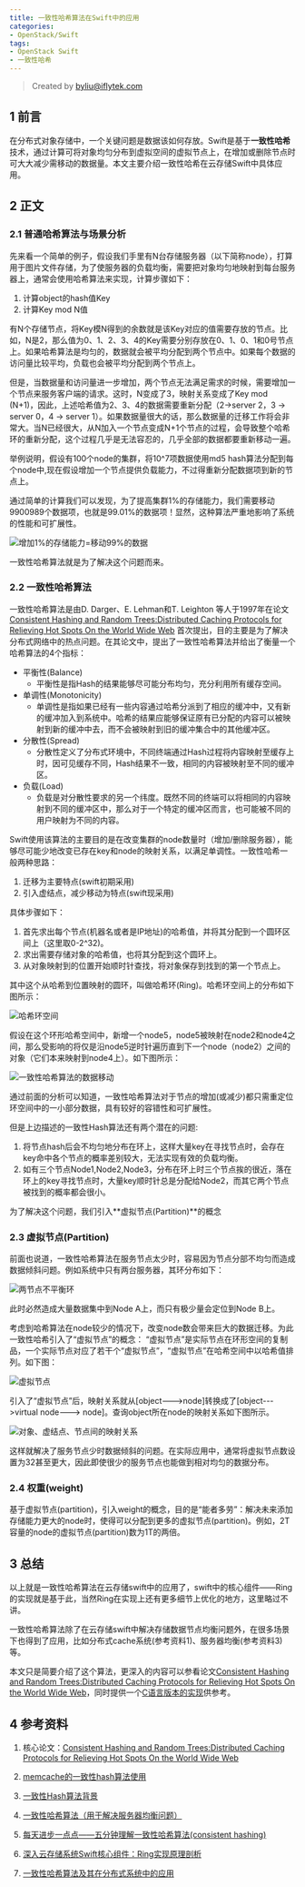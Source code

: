 ```yaml
---
title: 一致性哈希算法在Swift中的应用
categories:
- OpenStack/Swift
tags:
- OpenStack Swift
- 一致性哈希
---
```


> Created by byliu@iflytek.com

## 1 前言 ##

在分布式对象存储中，一个关键问题是数据该如何存放。Swift是基于**一致性哈希**技术，通过计算可将对象均匀分布到虚拟空间的虚拟节点上，在增加或删除节点时可大大减少需移动的数据量。本文主要介绍一致性哈希在云存储Swift中具体应用。

<!--more-->

## 2 正文 ##

### 2.1 普通哈希算法与场景分析 ###

先来看一个简单的例子，假设我们手里有N台存储服务器（以下简称node），打算用于图片文件存储，为了使服务器的负载均衡，需要把对象均匀地映射到每台服务器上，通常会使用哈希算法来实现，计算步骤如下：
 
1.	计算object的hash值Key
2.	计算Key mod N值
      
有N个存储节点，将Key模N得到的余数就是该Key对应的值需要存放的节点。比如，N是2，那么值为0、1、2、3、4的Key需要分别存放在0、1、0、1和0号节点上。如果哈希算法是均匀的，数据就会被平均分配到两个节点中。如果每个数据的访问量比较平均，负载也会被平均分配到两个节点上。

但是，当数据量和访问量进一步增加，两个节点无法满足需求的时候，需要增加一个节点来服务客户端的请求。这时，N变成了3，映射关系变成了Key mod (N+1)，因此，上述哈希值为2、3、4的数据需要重新分配（2->server 2，3 -> server 0，4 -> server 1）。如果数据量很大的话，那么数据量的迁移工作将会非常大。当N已经很大，从N加入一个节点变成N+1个节点的过程，会导致整个哈希环的重新分配，这个过程几乎是无法容忍的，几乎全部的数据都要重新移动一遍。

举例说明，假设有100个node的集群，将10^7项数据使用md5 hash算法分配到每个node中,现在假设增加一个节点提供负载能力，不过得重新分配数据项到新的节点上。

通过简单的计算我们可以发现，为了提高集群1%的存储能力，我们需要移动9900989个数据项，也就是99.01%的数据项！显然，这种算法严重地影响了系统的性能和可扩展性。

![增加1%的存储能力=移动99%的数据](http://byliu.bj.openstorage.cn/byliu/普通HASH移动数据.gif "增加1%的存储能力=移动99%的数据")

一致性哈希算法就是为了解决这个问题而来。

### 2.2 一致性哈希算法 ###
      
一致性哈希算法是由D. Darger、E. Lehman和T. Leighton 等人于1997年在论文 [Consistent Hashing and Random Trees:Distributed Caching Protocols for Relieving Hot Spots On the World Wide Web](https://www.akamai.com/us/en/multimedia/documents/technical-publication/consistent-hashing-and-random-trees-distributed-caching-protocols-for-relieving-hot-spots-on-the-world-wide-web-technical-publication.pdf) 首次提出，目的主要是为了解决分布式网络中的热点问题。在其论文中，提出了一致性哈希算法并给出了衡量一个哈希算法的4个指标：

*	平衡性(Balance)
	*	平衡性是指Hash的结果能够尽可能分布均匀，充分利用所有缓存空间。
*	单调性(Monotonicity)
	*	单调性是指如果已经有一些内容通过哈希分派到了相应的缓冲中，又有新的缓冲加入到系统中。哈希的结果应能够保证原有已分配的内容可以被映射到新的缓冲中去，而不会被映射到旧的缓冲集合中的其他缓冲区。
*	分散性(Spread)
	*	分散性定义了分布式环境中，不同终端通过Hash过程将内容映射至缓存上时，因可见缓存不同，Hash结果不一致，相同的内容被映射至不同的缓冲区。
*	负载(Load)
	*	负载是对分散性要求的另一个纬度。既然不同的终端可以将相同的内容映射到不同的缓冲区中，那么对于一个特定的缓冲区而言，也可能被不同的用户映射为不同的内容。

Swift使用该算法的主要目的是在改变集群的node数量时（增加/删除服务器），能够尽可能少地改变已存在key和node的映射关系，以满足单调性。一致性哈希一般两种思路：

1.	迁移为主要特点(swift初期采用)
2.	引入虚结点，减少移动为特点(swift现采用)

具体步骤如下：

1.	首先求出每个节点(机器名或者是IP地址)的哈希值，并将其分配到一个圆环区间上（这里取0-2^32)。
2.	求出需要存储对象的哈希值，也将其分配到这个圆环上。
3.	从对象映射到的位置开始顺时针查找，将对象保存到找到的第一个节点上。

其中这个从哈希到位置映射的圆环，叫做哈希环(Ring)。哈希环空间上的分布如下图所示：

![哈希环空间](http://byliu.bj.openstorage.cn/byliu/哈希环空间.png "哈希环空间")

假设在这个环形哈希空间中，新增一个node5，node5被映射在node2和node4之间，那么受影响的将仅是沿node5逆时针遍历直到下一个node（node2）之间的对象（它们本来映射到node4上）。如下图所示：

![一致性哈希算法的数据移动](http://byliu.bj.openstorage.cn/byliu/一致性哈希算法的数据移动.png "一致性哈希算法的数据移动")

通过前面的分析可以知道，一致性哈希算法对于节点的增加(或减少)都只需重定位环空间中的一小部分数据，具有较好的容错性和可扩展性。

但是上边描述的一致性Hash算法还有两个潜在的问题:

1.	将节点hash后会不均匀地分布在环上，这样大量key在寻找节点时，会存在key命中各个节点的概率差别较大，无法实现有效的负载均衡。
2.	如有三个节点Node1,Node2,Node3，分布在环上时三个节点挨的很近，落在环上的key寻找节点时，大量key顺时针总是分配给Node2，而其它两个节点被找到的概率都会很小。

为了解决这个问题，我们引入**虚拟节点(Partition)**的概念

### 2.3 虚拟节点(Partition) ###

前面也说道，一致性哈希算法在服务节点太少时，容易因为节点分部不均匀而造成数据倾斜问题。例如系统中只有两台服务器，其环分布如下：

![两节点不平衡环](http://byliu.bj.openstorage.cn/byliu/两节点不平衡环.png "两节点不平衡环")

此时必然造成大量数据集中到Node A上，而只有极少量会定位到Node B上。

考虑到哈希算法在node较少的情况下，改变node数会带来巨大的数据迁移。为此一致性哈希引入了“虚拟节点”的概念： “虚拟节点”是实际节点在环形空间的复制品，一个实际节点对应了若干个“虚拟节点”，“虚拟节点”在哈希空间中以哈希值排列。如下图：

![虚拟节点](http://byliu.bj.openstorage.cn/byliu/虚拟节点.jpg "虚拟节点")

引入了“虚拟节点”后，映射关系就从[object--->node]转换成了[object--->virtual node---> node]。查询object所在node的映射关系如下图所示。

![对象、虚结点、节点间的映射关系](http://byliu.bj.openstorage.cn/byliu/对象、虚结点、节点间的映射关系.jpg "对象、虚结点、节点间的映射关系")

这样就解决了服务节点少时数据倾斜的问题。在实际应用中，通常将虚拟节点数设置为32甚至更大，因此即使很少的服务节点也能做到相对均匀的数据分布。

### 2.4 权重(weight) ###

基于虚拟节点(partition)，引入weight的概念，目的是“能者多劳”：解决未来添加存储能力更大的node时，使得可以分配到更多的虚拟节点(partition)。例如，2T 容量的node的虚拟节点(partition)数为1T的两倍。

## 3 总结 ##

以上就是一致性哈希算法在云存储swift中的应用了，swift中的核心组件——Ring的实现就是基于此，当然Ring在实现上还有更多细节上优化的地方，这里略过不讲。

一致性哈希算法除了在云存储swift中解决存储数据节点均衡问题外，在很多场景下也得到了应用，比如分布式cache系统(参考资料1)、服务器均衡(参考资料3)等。

本文只是简要介绍了这个算法，更深入的内容可以参看论文[Consistent Hashing and Random Trees:Distributed Caching Protocols for Relieving Hot Spots On the World Wide Web](https://www.akamai.com/us/en/multimedia/documents/technical-publication/consistent-hashing-and-random-trees-distributed-caching-protocols-for-relieving-hot-spots-on-the-world-wide-web-technical-publication.pdf)，同时提供一个[C语言版本的实现](http://www.codeproject.com/Articles/56138/Consistent-hashing)供参考。

## 4 参考资料 ##

1.	核心论文：[Consistent Hashing and Random Trees:Distributed Caching Protocols for Relieving Hot Spots On the World Wide Web](https://www.akamai.com/us/en/multimedia/documents/technical-publication/consistent-hashing-and-random-trees-distributed-caching-protocols-for-relieving-hot-spots-on-the-world-wide-web-technical-publication.pdf)

2.	[memcache的一致性hash算法使用](http://blog.csdn.net/kongqz/article/details/6695417)

3.	[一致性Hash算法背景](http://www.cnblogs.com/haippy/archive/2011/12/10/2282943.html)
	
4.	[一致性哈希算法（用于解决服务器均衡问题）](http://blog.csdn.net/caigen1988/article/details/7708806)

5.	[每天进步一点点——五分钟理解一致性哈希算法(consistent hashing)](http://blog.csdn.net/cywosp/article/details/23397179/)

6.	[深入云存储系统Swift核心组件：Ring实现原理剖析](http://www.cnblogs.com/yuxc/archive/2012/06/22/2558312.html)

7.	[一致性哈希算法及其在分布式系统中的应用](http://www.openstack.cn/?p=303)